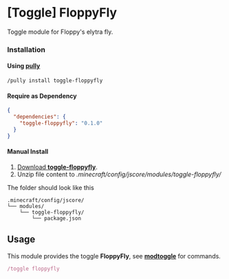 # [Toggle] FloppyFly

Toggle module for Floppy's elytra fly.

### Installation

#### Using [pully](https://github.com/FabricCore/pully)

```
/pully install toggle-floppyfly
```

#### Require as Dependency

```json
{
  "dependencies": {
    "toggle-floppyfly": "0.1.0"
  }
}
```

#### Manual Install

1. [Download **toggle-floppyfly**](https://github.com/Siriusmart/toggle-floppyfly/archive/refs/heads/master.zip).
2. Unzip file content to _.minecraft/config/jscore/modules/toggle-floppyfly/_

The folder should look like this

```
.minecraft/config/jscore/
└── modules/
    └── toggle-floppyfly/
        └── package.json
```

## Usage

This module provides the toggle **FloppyFly**, see [**modtoggle**](https://github.com/FabricCore/modtoggle) for commands.
```js
/toggle floppyfly
```
